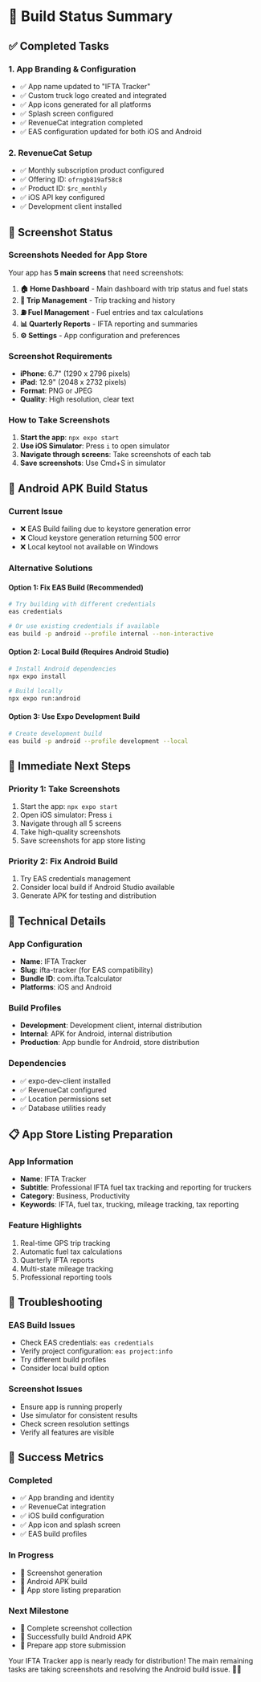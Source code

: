 # 🚀 Build Status Summary

## ✅ **Completed Tasks**

### 1. **App Branding & Configuration**
- ✅ App name updated to "IFTA Tracker"
- ✅ Custom truck logo created and integrated
- ✅ App icons generated for all platforms
- ✅ Splash screen configured
- ✅ RevenueCat integration completed
- ✅ EAS configuration updated for both iOS and Android

### 2. **RevenueCat Setup**
- ✅ Monthly subscription product configured
- ✅ Offering ID: `ofrngb819af58c8`
- ✅ Product ID: `$rc_monthly`
- ✅ iOS API key configured
- ✅ Development client installed

## 📱 **Screenshot Status**

### **Screenshots Needed for App Store**
Your app has **5 main screens** that need screenshots:

1. **🏠 Home Dashboard** - Main dashboard with trip status and fuel stats
2. **🚛 Trip Management** - Trip tracking and history
3. **⛽ Fuel Management** - Fuel entries and tax calculations
4. **📊 Quarterly Reports** - IFTA reporting and summaries
5. **⚙️ Settings** - App configuration and preferences

### **Screenshot Requirements**
- **iPhone**: 6.7" (1290 x 2796 pixels)
- **iPad**: 12.9" (2048 x 2732 pixels)
- **Format**: PNG or JPEG
- **Quality**: High resolution, clear text

### **How to Take Screenshots**
1. **Start the app**: `npx expo start`
2. **Use iOS Simulator**: Press `i` to open simulator
3. **Navigate through screens**: Take screenshots of each tab
4. **Save screenshots**: Use Cmd+S in simulator

## 🤖 **Android APK Build Status**

### **Current Issue**
- ❌ EAS Build failing due to keystore generation error
- ❌ Cloud keystore generation returning 500 error
- ❌ Local keytool not available on Windows

### **Alternative Solutions**

#### **Option 1: Fix EAS Build (Recommended)**
```bash
# Try building with different credentials
eas credentials

# Or use existing credentials if available
eas build -p android --profile internal --non-interactive
```

#### **Option 2: Local Build (Requires Android Studio)**
```bash
# Install Android dependencies
npx expo install

# Build locally
npx expo run:android
```

#### **Option 3: Use Expo Development Build**
```bash
# Create development build
eas build -p android --profile development --local
```

## 🎯 **Immediate Next Steps**

### **Priority 1: Take Screenshots**
1. Start the app: `npx expo start`
2. Open iOS simulator: Press `i`
3. Navigate through all 5 screens
4. Take high-quality screenshots
5. Save screenshots for app store listing

### **Priority 2: Fix Android Build**
1. Try EAS credentials management
2. Consider local build if Android Studio available
3. Generate APK for testing and distribution

## 🔧 **Technical Details**

### **App Configuration**
- **Name**: IFTA Tracker
- **Slug**: ifta-tracker (for EAS compatibility)
- **Bundle ID**: com.ifta.Tcalculator
- **Platforms**: iOS and Android

### **Build Profiles**
- **Development**: Development client, internal distribution
- **Internal**: APK for Android, internal distribution
- **Production**: App bundle for Android, store distribution

### **Dependencies**
- ✅ expo-dev-client installed
- ✅ RevenueCat configured
- ✅ Location permissions set
- ✅ Database utilities ready

## 📋 **App Store Listing Preparation**

### **App Information**
- **Name**: IFTA Tracker
- **Subtitle**: Professional IFTA fuel tax tracking and reporting for truckers
- **Category**: Business, Productivity
- **Keywords**: IFTA, fuel tax, trucking, mileage tracking, tax reporting

### **Feature Highlights**
1. Real-time GPS trip tracking
2. Automatic fuel tax calculations
3. Quarterly IFTA reports
4. Multi-state mileage tracking
5. Professional reporting tools

## 🚨 **Troubleshooting**

### **EAS Build Issues**
- Check EAS credentials: `eas credentials`
- Verify project configuration: `eas project:info`
- Try different build profiles
- Consider local build option

### **Screenshot Issues**
- Ensure app is running properly
- Use simulator for consistent results
- Check screen resolution settings
- Verify all features are visible

## 🎉 **Success Metrics**

### **Completed**
- ✅ App branding and identity
- ✅ RevenueCat integration
- ✅ iOS build configuration
- ✅ App icon and splash screen
- ✅ EAS build profiles

### **In Progress**
- 🔄 Screenshot generation
- 🔄 Android APK build
- 🔄 App store listing preparation

### **Next Milestone**
- 📱 Complete screenshot collection
- 🤖 Successfully build Android APK
- 🏪 Prepare app store submission

Your IFTA Tracker app is nearly ready for distribution! The main remaining tasks are taking screenshots and resolving the Android build issue. 🚛✨
